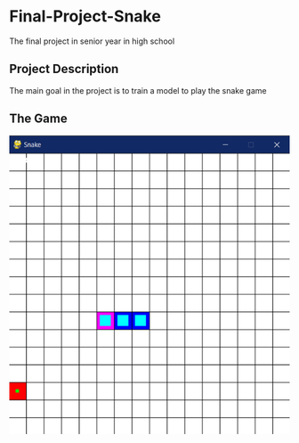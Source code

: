 # Final-Project-Snake
<!-- <span style="font-family:Calibri;font-size:4em;">
Final project in programing for Senior year of high school
</span> -->
The final project in senior year in high school

## Project Description
The main goal in the project is to train a model to play the snake game<br>

## The Game
![an example of a game after init][id]

[id]: images/game_start_example.png "game start example"
